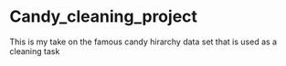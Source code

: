 # Candy_cleaning_project
This is my take on the famous candy hirarchy data set that is used as a cleaning task 
